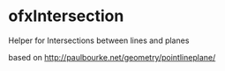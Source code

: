 ofxIntersection
===============

Helper for Intersections between lines and planes

based on
http://paulbourke.net/geometry/pointlineplane/